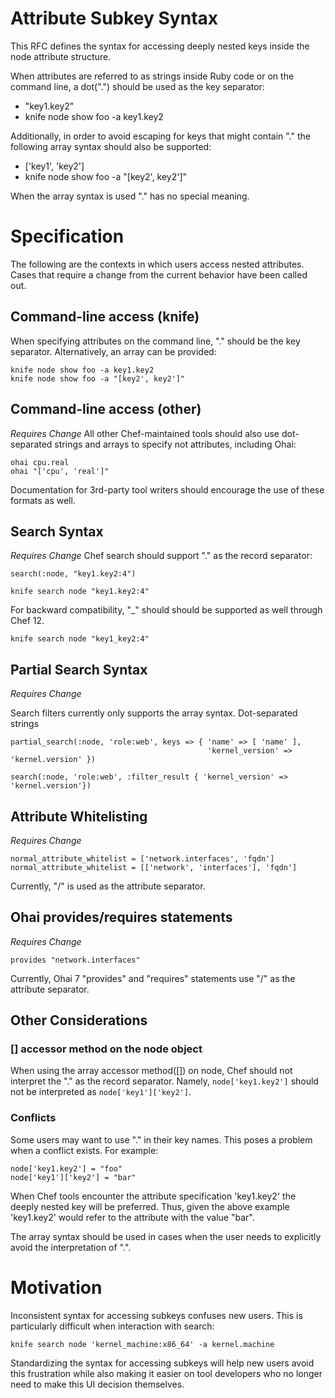 # Attribute Subkey Syntax

This RFC defines the syntax for accessing deeply nested keys inside
the node attribute structure.

When attributes are referred to as strings inside Ruby code or on the
command line, a dot(".") should be used as the key separator:

   - "key1.key2"
   - knife node show foo -a key1.key2

Additionally, in order to avoid escaping for keys that might contain
"." the following array syntax should also be supported:

   - ['key1', 'key2']
   - knife node show foo -a "[key2', key2']"

When the array syntax is used "." has no special meaning.

# Specification

The following are the contexts in which users access nested
attributes. Cases that require a change from the current behavior have
been called out.

## Command-line access (knife)

When specifying attributes on the command line, "." should be the
key separator.  Alternatively, an array can be provided:

```
knife node show foo -a key1.key2
knife node show foo -a "[key2', key2']"
```
## Command-line access (other)

*Requires Change* All other Chef-maintained tools should also use
dot-separated strings and arrays to specify not attributes, including Ohai:

```
ohai cpu.real
ohai "['cpu', 'real']"
```

Documentation for 3rd-party tool writers should encourage the use of
these formats as well.

## Search Syntax

*Requires Change* Chef search should support "." as the record separator:

```
search(:node, "key1.key2:4")
```

```
knife search node "key1.key2:4"
```

For backward compatibility, "_" should should be supported as
well through Chef 12.

```
knife search node "key1_key2:4"
```

## Partial Search Syntax

*Requires Change*

Search filters currently only supports the array syntax.  Dot-separated strings
```
partial_search(:node, 'role:web', keys => { 'name' => [ 'name' ],
                                            'kernel_version' => 'kernel.version' })

search(:node, 'role:web', :filter_result { 'kernel_version' => 'kernel.version'})
```

## Attribute Whitelisting

*Requires Change*

```
normal_attribute_whitelist = ['network.interfaces', 'fqdn']
normal_attribute_whitelist = [['network', 'interfaces'], 'fqdn']
```

Currently, "/" is used as the attribute separator.

## Ohai provides/requires statements

*Requires Change*

```
provides "network.interfaces"
```

Currently, Ohai 7 "provides" and "requires" statements use "/" as the attribute separator.

## Other Considerations

### [] accessor method on the node object

When using the array accessor method([]) on node, Chef should not
interpret the "." as the record separator.  Namely,
`node['key1.key2']` should not be interpreted as
`node['key1']['key2']`.

### Conflicts

Some users may want to use "." in their key names.  This poses a
problem when a conflict exists.  For example:

```
node['key1.key2'] = "foo"
node['key1']['key2'] = "bar"
```

When Chef tools encounter the attribute specification 'key1.key2' the
deeply nested key will be preferred. Thus, given the above example
'key1.key2' would refer to the attribute with the value "bar".

The array syntax should be used in cases when the user needs to
explicitly avoid the interpretation of ".".

# Motivation

Inconsistent syntax for accessing subkeys confuses new users.  This is
particularly difficult when interaction with search:

```
knife search node 'kernel_machine:x86_64' -a kernel.machine
```

Standardizing the syntax for accessing subkeys will help new users
avoid this frustration while also making it easier on tool developers
who no longer need to make this UI decision themselves.

